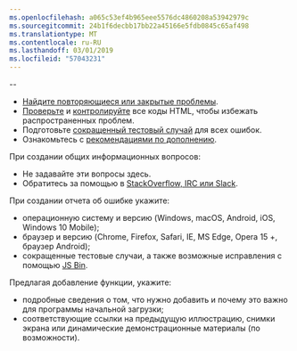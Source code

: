 ```yaml
---
ms.openlocfilehash: a065c53ef4b965eee5576dc4860208a53942979c
ms.sourcegitcommit: 24b1f6decbb17bb22a45166e5fdb0845c65af498
ms.translationtype: MT
ms.contentlocale: ru-RU
ms.lasthandoff: 03/01/2019
ms.locfileid: "57043231"
---
```

--

- [Найдите повторяющиеся или закрытые проблемы](https://github.com/twbs/bootstrap/issues?utf8=%E2%9C%93&q=is%3Aissue).
- [Проверьте](http://validator.w3.org/nu/) и [контролируйте](https://github.com/twbs/bootlint#in-the-browser) все коды HTML, чтобы избежать распространенных проблем.
- Подготовьте [сокращенный тестовый случай](https://css-tricks.com/reduced-test-cases/) для всех ошибок.
- Ознакомьтесь с [рекомендациями по дополнению](https://github.com/twbs/bootstrap/blob/master/CONTRIBUTING.md).

При создании общих информационных вопросов:

- Не задавайте эти вопросы здесь.
- Обратитесь за помощью в [StackOverflow, IRC или Slack](https://github.com/twbs/bootstrap/blob/master/README.md#community).

При создании отчета об ошибке укажите:

- операционную систему и версию (Windows, macOS, Android, iOS, Windows 10 Mobile);
- браузер и версию (Chrome, Firefox, Safari, IE, MS Edge, Opera 15 +, браузер Android);
- сокращенные тестовые случаи, а также возможные исправления с помощью [JS Bin](https://jsbin.com).

Предлагая добавление функции, укажите:

- подробные сведения о том, что нужно добавить и почему это важно для программы начальной загрузки;
- соответствующие ссылки на предыдущую иллюстрацию, снимки экрана или динамические демонстрационные материалы (по возможности).
